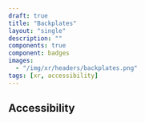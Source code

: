 ```yaml
---
draft: true
title: "Backplates"
layout: "single"
description: ""
components: true
component: badges
images:
  - "/img/xr/headers/backplates.png"
tags: [xr, accessibility]
---
```


## Accessibility
